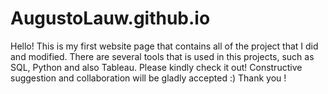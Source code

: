 # AugustoLauw.github.io

Hello! This is my first website page that contains all of the project that I did and modified.
There are several tools that is used in this projects, such as SQL, Python and also Tableau.
Please kindly check it out! Constructive suggestion and collaboration will be gladly accepted :)
Thank you !
